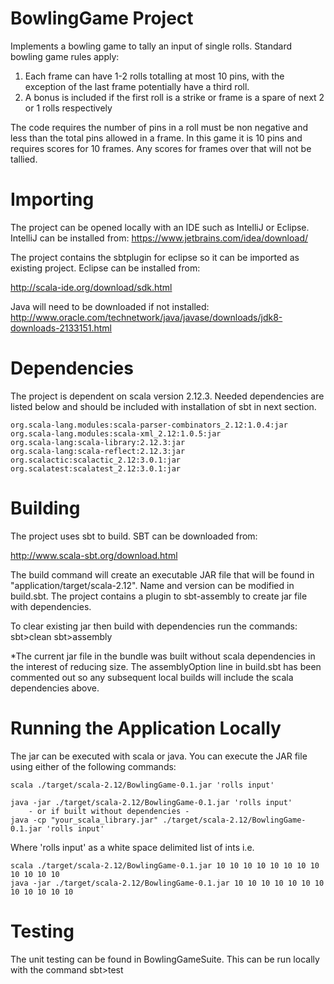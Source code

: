 # BowlingGame Project

Implements a bowling game to tally an input of single rolls. Standard bowling game rules apply:
1. Each frame can have 1-2 rolls totalling at most 10 pins, with the exception of the last frame potentially have a third roll.
2. A bonus is included if the first roll is a strike or frame is a spare of next 2 or 1 rolls respectively

The code requires the number of pins in a roll must be non negative and less than the total pins allowed in a frame. In this game it is 10 pins and requires scores for 10 frames.
Any scores for frames over that will not be tallied.

# Importing

The project can be opened locally with an IDE such as IntelliJ or Eclipse. IntelliJ can be installed from:
https://www.jetbrains.com/idea/download/

The project contains the sbtplugin for eclipse so it can be imported as existing project. Eclipse can be installed from:

http://scala-ide.org/download/sdk.html


Java will need to be downloaded if not installed:
http://www.oracle.com/technetwork/java/javase/downloads/jdk8-downloads-2133151.html

# Dependencies
The project is dependent on scala version 2.12.3. Needed dependencies are listed below and should be included with installation of sbt in next section.

	org.scala-lang.modules:scala-parser-combinators_2.12:1.0.4:jar
	org.scala-lang.modules:scala-xml_2.12:1.0.5:jar
	org.scala-lang:scala-library:2.12.3:jar
	org.scala-lang:scala-reflect:2.12.3:jar
	org.scalactic:scalactic_2.12:3.0.1:jar
	org.scalatest:scalatest_2.12:3.0.1:jar

# Building
The project uses sbt to build. SBT can be downloaded from:

http://www.scala-sbt.org/download.html

The build command will create an executable JAR file that will be found in "application/target/scala-2.12". Name and version can be modified in build.sbt. The project contains a plugin to sbt-assembly to create jar file with dependencies.

To clear existing jar then build with dependencies run the commands: 
	sbt>clean
	sbt>assembly


*The current jar file in the bundle was built without scala dependencies in the interest of reducing size. The assemblyOption line in build.sbt has been commented out so any subsequent local builds will include the scala dependencies above.

# Running the Application Locally
The jar can be executed with scala or java. You can execute the JAR file using either of the following commands:

	scala ./target/scala-2.12/BowlingGame-0.1.jar 'rolls input'

  	java -jar ./target/scala-2.12/BowlingGame-0.1.jar 'rolls input'
		- or if built without dependencies -
	java -cp "your_scala_library.jar" ./target/scala-2.12/BowlingGame-0.1.jar 'rolls input'
  

Where 'rolls input' as a white space delimited list of ints i.e.

	scala ./target/scala-2.12/BowlingGame-0.1.jar 10 10 10 10 10 10 10 10 10 10 10 10
	java -jar ./target/scala-2.12/BowlingGame-0.1.jar 10 10 10 10 10 10 10 10 10 10 10 10



# Testing
The unit testing can be found in BowlingGameSuite. This can be run locally with the command sbt>test
